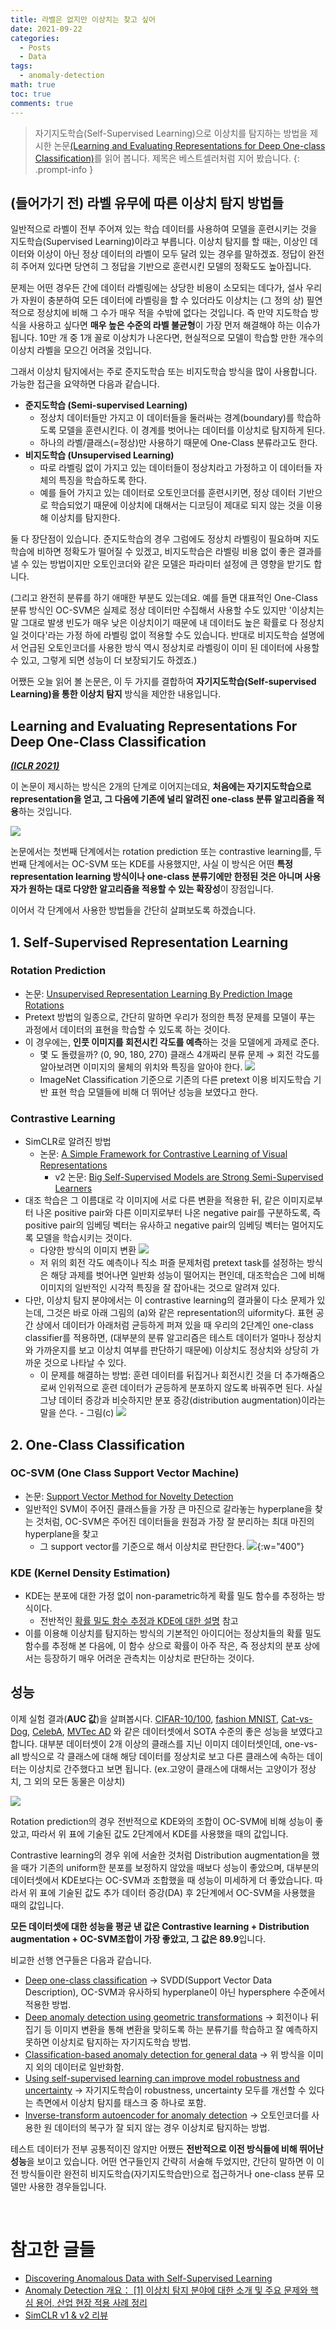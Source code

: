 ```yaml
---
title: 라벨은 없지만 이상치는 찾고 싶어
date: 2021-09-22
categories:
  - Posts
  - Data
tags:
  - anomaly-detection
math: true
toc: true
comments: true
---
```

> 자기지도학습(Self-Supervised Learning)으로 이상치를 탐지하는 방법을 제시한 논문[(Learning and Evaluating Representations for Deep One-class Classification)](https://arxiv.org/pdf/2011.02578.pdf)를 읽어 봅니다. 제목은 베스트셀러처럼 지어 봤습니다.
{: .prompt-info }


## (들어가기 전) 라벨 유무에 따른 이상치 탐지 방법들

일반적으로 라벨이 전부 주어져 있는 학습 데이터를 사용하여 모델을 훈련시키는 것을 지도학습(Supervised Learning)이라고 부릅니다. 이상치 탐지를 할 때는, 이상인 데이터와 이상이 아닌 정상 데이터의 라벨이 모두 달려 있는 경우를 말하겠죠. 정답이 완전히 주어져 있다면 당연히 그 정답을 기반으로 훈련시킨 모델의 정확도도 높아집니다. 

문제는 어떤 경우든 간에 데이터 라벨링에는 상당한 비용이 소모되는 데다가, 설사 우리가 자원이 충분하여 모든 데이터에 라벨링을 할 수 있더라도 이상치는 (그 정의 상) 필연적으로 정상치에 비해 그 수가 매우 적을 수밖에 없다는 것입니다. 즉 만약 지도학습 방식을 사용하고 싶다면 **매우 높은 수준의 라벨 불균형**이 가장 먼저 해결해야 하는 이슈가 됩니다. 10만 개 중 1개 꼴로 이상치가 나온다면, 현실적으로 모델이 학습할 만한 개수의 이상치 라벨을 모으긴 어려울 것입니다.

그래서 이상치 탐지에서는 주로 준지도학습 또는 비지도학습 방식을 많이 사용합니다. 가능한 접근을 요약하면 다음과 같습니다.

- **준지도학습 (Semi-supervised Learning)**
    - 정상치 데이터들만 가지고 이 데이터들을 둘러싸는 경계(boundary)를 학습하도록 모델을 훈련시킨다. 이 경계를 벗어나는 데이터를 이상치로 탐지하게 된다.
    - 하나의 라벨/클래스(=정상)만 사용하기 때문에 One-Class 분류라고도 한다.
- **비지도학습 (Unsupervised Learning)**
    - 따로 라벨링 없이 가지고 있는 데이터들이 정상치라고 가정하고 이 데이터들 자체의 특징을 학습하도록 한다.
    - 예를 들어 가지고 있는 데이터로 오토인코더를 훈련시키면, 정상 데이터 기반으로 학습되었기 때문에 이상치에 대해서는 디코딩이 제대로 되지 않는 것을 이용해 이상치를 탐지한다.

둘 다 장단점이 있습니다. 준지도학습의 경우 그럼에도 정상치 라벨링이 필요하며 지도학습에 비하면 정확도가 떨어질 수 있겠고, 비지도학습은 라벨링 비용 없이 좋은 결과를 낼 수 있는 방법이지만 오토인코더와 같은 모델은 파라미터 설정에 큰 영향을 받기도 합니다.

(그리고 완전히 분류를 하기 애매한 부분도 있는데요. 예를 들면 대표적인 One-Class 분류 방식인 OC-SVM은 실제로 정상 데이터만 수집해서 사용할 수도 있지만 '이상치는 말 그대로 발생 빈도가 매우 낮은 이상치이기 때문에 내 데이터도 높은 확률로 다 정상치일 것이다'라는 가정 하에 라벨링 없이 적용할 수도 있습니다. 반대로 비지도학습 설명에서 언급된 오토인코더를 사용한 방식 역시 정상치로 라벨링이 이미 된 데이터에 사용할 수 있고, 그렇게 되면 성능이 더 보장되기도 하겠죠.)

어쨌든 오늘 읽어 볼 논문은, 이 두 가지를 결합하여 **자기지도학습(Self-supervised Learning)을 통한 이상치 탐지** 방식을 제안한 내용입니다.

## Learning and Evaluating Representations For Deep One-Class Classification

***[(ICLR 2021)](https://arxiv.org/pdf/2011.02578.pdf)***

이 논문이 제시하는 방식은 2개의 단계로 이어지는데요, **처음에는 자기지도학습으로 representation을 얻고, 그 다음에 기존에 널리 알려진 one-class 분류 알고리즘을 적용**하는 것입니다.

![](/assets/img/posts/2021-09-22-learning-and-evaluating-representations-for-deep-oneclass-classification_1.png)

논문에서는 첫번째 단계에서는 rotation prediction 또는 contrastive learning를, 두번째 단계에서는 OC-SVM 또는 KDE를 사용했지만, 사실 이 방식은 어떤 **특정 representation learning 방식이나 one-class 분류기에만 한정된 것은 아니며 사용자가 원하는 대로 다양한 알고리즘을 적용할 수 있는 확장성**이 장점입니다.

이어서 각 단계에서 사용한 방법들을 간단히 살펴보도록 하겠습니다. 

## 1. Self-Supervised Representation Learning

### Rotation Prediction

- 논문: [Unsupervised Representation Learning By Prediction Image Rotations](https://arxiv.org/pdf/1803.07728.pdf)
- Pretext 방법의 일종으로, 간단히 말하면 우리가 정의한 특정 문제를 모델이 푸는 과정에서 데이터의 표현을 학습할 수 있도록 하는 것이다.
- 이 경우에는, **인풋 이미지를 회전시킨 각도를 예측**하는 것을 모델에게 과제로 준다.
    - 몇 도 돌렸을까? (0, 90, 180, 270) 클래스 4개짜리 분류 문제 → 회전 각도를 알아보려면 이미지의 물체의 위치와 특징을 알아야 한다.
    ![](/assets/img/posts/2021-09-22-learning-and-evaluating-representations-for-deep-oneclass-classification_2.png)
    - ImageNet Classification 기준으로 기존의 다른 pretext 이용 비지도학습 기반 표현 학습 모델들에 비해 더 뛰어난 성능을 보였다고 한다.

### Contrastive Learning

- SimCLR로 알려진 방법
    - 논문: [A Simple Framework for Contrastive Learning of Visual Representations](https://arxiv.org/abs/2002.05709)
        - v2 논문: [Big Self-Supervised Models are Strong Semi-Supervised Learners](https://arxiv.org/abs/2006.10029)
- 대조 학습은 그 이름대로 각 이미지에 서로 다른 변환을 적용한 뒤, 같은 이미지로부터 나온 positive pair와 다른 이미지로부터 나온 negative pair를 구분하도록, 즉 positive pair의 임베딩 벡터는 유사하고 negative pair의 임베딩 벡터는 멀어지도록 모델을 학습시키는 것이다.
    - 다양한 방식의 이미지 변환
    ![](/assets/img/posts/2021-09-22-learning-and-evaluating-representations-for-deep-oneclass-classification_3.png)
    - 저 위의 회전 각도 예측이나 직소 퍼즐 문제처럼 pretext task를 설정하는 방식은 해당 과제를 벗어나면 일반화 성능이 떨어지는 편인데, 대조학습은 그에 비해 이미지의 일반적인 시각적 특징을 잘 잡아내는 것으로 알려져 있다.
- 다만, 이상치 탐지 분야에서는 이 contrastive learning의 결과물이 다소 문제가 있는데, 그것은 바로 아래 그림의 (a)와 같은 representation의 uiformity다. 표현 공간 상에서 데이터가 아래처럼 균등하게 퍼져 있을 때 우리의 2단계인 one-class classifier를 적용하면, (대부분의 분류 알고리즘은 테스트 데이터가 얼마나 정상치와 가까운지를 보고 이상치 여부를 판단하기 때문에) 이상치도 정상치와 상당히 가까운 것으로 나타날 수 있다.
    - 이 문제를 해결하는 방법: 훈련 데이터를 뒤집거나 회전시킨 것을 더 추가해줌으로써 인위적으로 훈련 데이터가 균등하게 분포하지 않도록 바꿔주면 된다. 사실 그냥 데이터 증강과 비슷하지만 분포 증강(distribution augmentation)이라는 말을 쓴다. - 그림(c)
     ![](/assets/img/posts/2021-09-22-learning-and-evaluating-representations-for-deep-oneclass-classification_4.png)
	
## 2. One-Class Classification

### OC-SVM (One Class Support Vector Machine)

- 논문: [Support Vector Method for Novelty Detection](https://proceedings.neurips.cc/paper/1999/file/8725fb777f25776ffa9076e44fcfd776-Paper.pdf)
- 일반적인 SVM이 주어진 클래스들을 가장 큰 마진으로 갈라놓는 hyperplane을 찾는 것처럼, OC-SVM은 주어진 데이터들을 원점과 가장 잘 분리하는 최대 마진의 hyperplane을 찾고
    - 그 support vector를 기준으로 해서 이상치로 판단한다.
        ![](/assets/img/posts/2021-09-22-learning-and-evaluating-representations-for-deep-oneclass-classification_5.png){:w="400"}

### KDE (Kernel Density Estimation)

- KDE는 분포에 대한 가정 없이 non-parametric하게 확률 밀도 함수를 추정하는 방식이다.
    - 전반적인 [확률 밀도 함수 추정과 KDE에 대한 설명](https://darkpgmr.tistory.com/147) 참고
- 이를 이용해 이상치를 탐지하는 방식의 기본적인 아이디어는 정상치들의 확률 밀도 함수를 추정해 본 다음에, 이 함수 상으로 확률이 아주 작은, 즉 정상치의 분포 상에서는 등장하기 매우 어려운 관측치는 이상치로 판단하는 것이다.

## 성능

이제 실험 결과(**AUC 값**)을 살펴봅시다. [CIFAR-10/100](https://www.cs.toronto.edu/~kriz/cifar.html), [fashion MNIST,](https://github.com/zalandoresearch/fashion-mnist) [Cat-vs-Dog](https://www.microsoft.com/en-us/research/publication/asirra-a-captcha-that-exploits-interest-aligned-manual-image-categorization/), [CelebA](https://mmlab.ie.cuhk.edu.hk/projects/CelebA.html), [MVTec AD](https://openaccess.thecvf.com/content_CVPR_2019/papers/Bergmann_MVTec_AD_--_A_Comprehensive_Real-World_Dataset_for_Unsupervised_Anomaly_CVPR_2019_paper.pdf) 와 같은 데이터셋에서 SOTA 수준의 좋은 성능을 보였다고 합니다. 대부분 데이터셋이 2개 이상의 클래스를 지닌 이미지 데이터셋인데, one-vs-all 방식으로 각 클래스에 대해 해당 데이터를 정상치로 보고 다른 클래스에 속하는 데이터는 이상치로 간주했다고 보면 됩니다. (ex.고양이 클래스에 대해서는 고양이가 정상치, 그 외의 모든 동물은 이상치)

![](/assets/img/posts/2021-09-22-learning-and-evaluating-representations-for-deep-oneclass-classification_6.png)

Rotation prediction의 경우 전반적으로 KDE와의 조합이 OC-SVM에 비해 성능이 좋았고, 따라서 위 표에 기술된 값도 2단계에서 KDE를 사용했을 때의 값입니다.

Contrastive learning의 경우 위에 서술한 것처럼 Distribution augmentation을 했을 때가 기존의 uniform한 분포를 보정하지 않았을 때보다 성능이 좋았으며, 대부분의 데이터셋에서 KDE보다는 OC-SVM과 조합했을 때 성능이 미세하게 더 좋았습니다. 따라서 위 표에 기술된 값도 추가 데이터 증강(DA) 후 2단계에서 OC-SVM을 사용했을 때의 값입니다.  

**모든 데이터셋에 대한 성능을 평균 낸 값은 Contrastive learning + Distribution augmentation + OC-SVM조합이 가장 좋았고, 그 값은 89.9**입니다.

비교한 선행 연구들은 다음과 같습니다. 

- [Deep one-class classification](https://www.google.com/url?sa=t&rct=j&q=&esrc=s&source=web&cd=&cad=rja&uact=8&ved=2ahUKEwjGx73Dr5LzAhVCDt4KHVdmDfEQFnoECAQQAQ&url=http%3A%2F%2Fproceedings.mlr.press%2Fv80%2Fruff18a.html&usg=AOvVaw1VuNjxUhhgH-YWWPzHja4C) → SVDD(Support Vector Data Description), OC-SVM과 유사하되 hyperplane이 아닌 hypersphere 수준에서 적용한 방법.
- [Deep anomaly detection using geometric transformations](https://arxiv.org/abs/1805.10917) → 회전이나 뒤집기 등 이미지 변환을 통해 변환을 맞히도록 하는 분류기를 학습하고 잘 예측하지 못하면 이상치로 탐지하는 자기지도학습 방법.
- [Classification-based anomaly detection for general data](https://arxiv.org/pdf/2005.02359.pdf) → 위 방식을 이미지 외의 데이터로 일반화함.
- [Using self-supervised learning can improve model robustness and uncertainty](https://arxiv.org/abs/1906.12340) → 자기지도학습이 robustness, uncertainty 모두를 개선할 수 있다는 측면에서 이상치 탐지를 태스크 중 하나로 포함.
- [Inverse-transform autoencoder for anomaly detection](https://onikle.com/articles/9526) → 오토인코더를 사용한 원 데이터의 복구가 잘 되지 않는 경우 이상치로 탐지하는 방법.

테스트 데이터가 전부 공통적이진 않지만 어쨌든 **전반적으로 이전 방식들에 비해 뛰어난 성능**을 보이고 있습니다. 어떤 연구들인지 간략히 서술해 두었지만, 간단히 말하면 이 이전 방식들이란 완전히 비지도학습(자기지도학습만)으로 접근하거나 one-class 분류 모델만 사용한 경우들입니다.

<br>

# 참고한 글들

- [Discovering Anomalous Data with Self-Supervised Learning](https://ai.googleblog.com/2021/09/discovering-anomalous-data-with-self.html)
- [Anomaly Detection 개요： [1] 이상치 탐지 분야에 대한 소개 및 주요 문제와 핵심 용어, 산업 현장 적용 사례 정리](https://hoya012.github.io/blog/anomaly-detection-overview-1/)
- [SimCLR v1 & v2 리뷰](https://rauleun.github.io/SimCLR)
